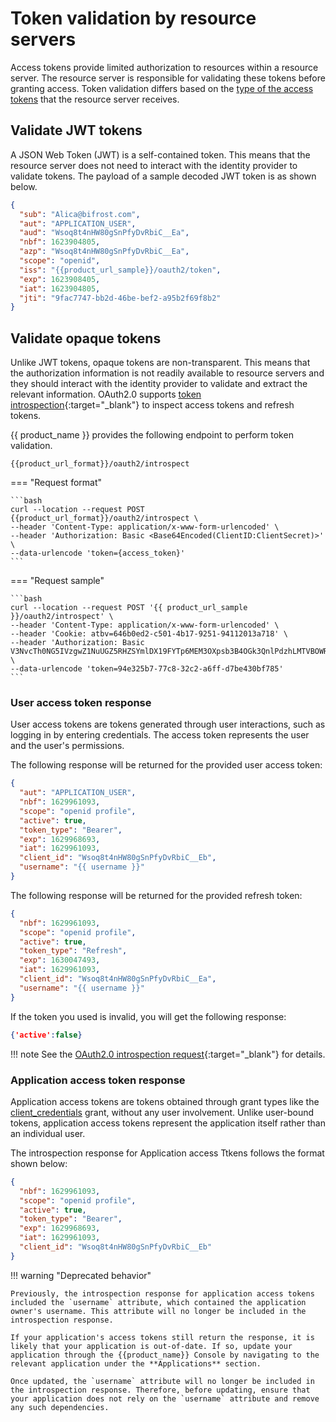 # Token validation by resource servers

Access tokens provide limited authorization to resources within a resource server. The resource server is responsible for validating these tokens before granting access. Token validation differs based on the [type of the access tokens]({{base_path}}/references/app-settings/oidc-settings-for-app/#access-token) that the resource server receives.

## Validate JWT tokens

A JSON Web Token (JWT) is a self-contained token. This means that the resource server does not need to interact with the identity provider to validate tokens. The payload of a sample decoded JWT token is as shown below.

```json
{
  "sub": "Alica@bifrost.com",
  "aut": "APPLICATION_USER",
  "aud": "Wsoq8t4nHW80gSnPfyDvRbiC__Ea",
  "nbf": 1623904805,
  "azp": "Wsoq8t4nHW80gSnPfyDvRbiC__Ea",
  "scope": "openid",
  "iss": "{{product_url_sample}}/oauth2/token",
  "exp": 1623908405,
  "iat": 1623904805,
  "jti": "9fac7747-bb2d-46be-bef2-a95b2f69f8b2"
}
```

## Validate opaque tokens

Unlike JWT tokens, opaque tokens are non-transparent. This means that the authorization information is not readily available to resource servers and they should interact with the identity provider to validate and extract the relevant information. OAuth2.0 supports [token introspection](https://datatracker.ietf.org/doc/html/rfc7662){:target="_blank"} to inspect access tokens and refresh tokens.

{{ product_name }} provides the following endpoint to perform token validation. 

``` 
{{product_url_format}}/oauth2/introspect
```
=== "Request format"

    ```bash
    curl --location --request POST {{product_url_format}}/oauth2/introspect \
    --header 'Content-Type: application/x-www-form-urlencoded' \
    --header 'Authorization: Basic <Base64Encoded(ClientID:ClientSecret)>' \
    --data-urlencode 'token={access_token}'
    ```

=== "Request sample"
  
    ```bash
    curl --location --request POST '{{ product_url_sample }}/oauth2/introspect' \
    --header 'Content-Type: application/x-www-form-urlencoded' \
    --header 'Cookie: atbv=646b0ed2-c501-4b17-9251-94112013a718' \
    --header 'Authorization: Basic V3NvcTh0NG5IVzgwZ1NuUGZ5RHZSYmlDX19FYTp6MEM3OXpsb3B4OGk3QnlPdzhLMTVBOWRwbFlh' \
    --data-urlencode 'token=94e325b7-77c8-32c2-a6ff-d7be430bf785'
    ```

### User access token response

User access tokens are tokens generated through user interactions, such as logging in by entering credentials. The access token represents the user and the user's permissions.

The following response will be returned for the provided user access token:

```json
{
  "aut": "APPLICATION_USER",
  "nbf": 1629961093,
  "scope": "openid profile",
  "active": true,
  "token_type": "Bearer",
  "exp": 1629968693,
  "iat": 1629961093,
  "client_id": "Wsoq8t4nHW80gSnPfyDvRbiC__Eb",
  "username": "{{ username }}"
}
```

The following response will be returned for the provided refresh token:

```json
{
  "nbf": 1629961093,
  "scope": "openid profile",
  "active": true,
  "token_type": "Refresh",
  "exp": 1630047493,
  "iat": 1629961093,
  "client_id": "Wsoq8t4nHW80gSnPfyDvRbiC__Ea",
  "username": "{{ username }}"
}
```

If the token you used is invalid, you will get the following response:

```json
{'active':false}
```

!!! note
    See the [OAuth2.0 introspection request](https://datatracker.ietf.org/doc/html/rfc7662#section-2.1){:target="_blank"} for details.

### Application access token response

Application access tokens are tokens obtained through grant types like the [client_credentials]({{base_path}}/references/grant-types/#client-credentials-grant) grant, without any user involvement. Unlike user-bound tokens, application access tokens represent the application itself rather than an individual user.

The introspection response for Application access Ttkens follows the format shown below:

```json
{
  "nbf": 1629961093,
  "scope": "openid profile",
  "active": true,
  "token_type": "Bearer",
  "exp": 1629968693,
  "iat": 1629961093,
  "client_id": "Wsoq8t4nHW80gSnPfyDvRbiC__Eb"
}
```

!!! warning "Deprecated behavior"

    Previously, the introspection response for application access tokens included the `username` attribute, which contained the application owner's username. This attribute will no longer be included in the introspection response.
    
    If your application's access tokens still return the response, it is likely that your application is out-of-date. If so, update your application through the {{product_name}} Console by navigating to the relevant application under the **Applications** section.

    Once updated, the `username` attribute will no longer be included in the introspection response. Therefore, before updating, ensure that your application does not rely on the `username` attribute and remove any such dependencies.
